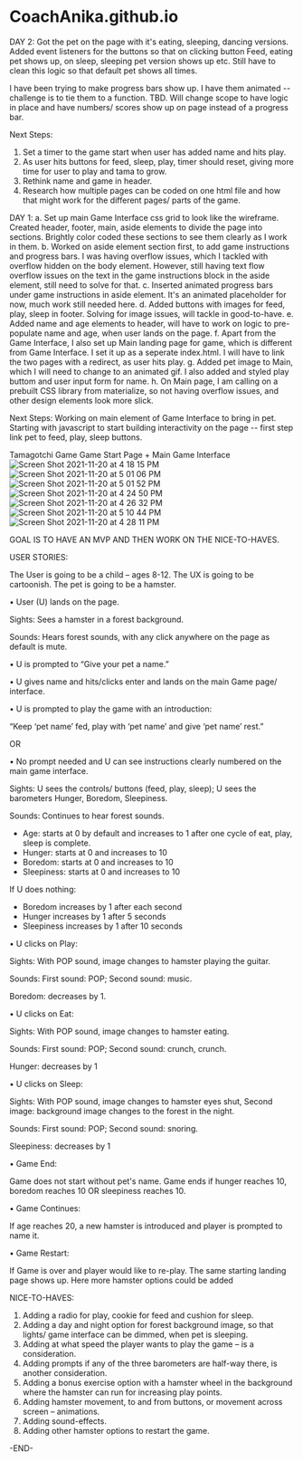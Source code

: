 # CoachAnika.github.io
DAY 2:
Got the pet on the page with it's eating, sleeping, dancing versions. Added event listeners for the buttons so that on clicking button Feed, eating pet shows up, on sleep, sleeping pet version shows up etc. Still have to clean this logic so that default pet shows all times.    

I have been trying to make progress bars show up. I have them animated -- challenge is to tie them to a function. TBD.
Will change scope to have logic in place and have numbers/ scores  show up on page instead of a progress bar.

Next Steps:
1. Set a timer to the game start when user has added name and hits play. 
2. As user hits buttons for feed, sleep, play, timer should reset, giving more time for user to play and tama to grow.
3. Rethink name and game in header. 
4. Research how multiple pages can be coded on one html file and how that might work for the different pages/ parts of the game.


DAY 1: 
a. Set up main Game Interface css grid to look like the wireframe. Created header, footer, main, aside elements to divide the page into sections. Brightly color coded these sections to see them clearly as I work in them. 
b. Worked on aside element section first, to add game instructions and progress bars. I was having overflow issues, which I tackled with overflow hidden on the body element. However, still having text flow overflow issues on the text in the game instructions block in the aside element, still need to solve for that.
c. Inserted animated progress bars under game instructions in aside element. It's an animated placeholder for now, much work still needed here. 
d. Added buttons with images for feed, play, sleep in footer. Solving for image issues, will tackle in good-to-have.
e. Added name and age elements to header, will have to work on logic to pre-populate name and age, when user lands on the page. 
f. Apart from the Game Interface, I also set up Main landing page for game, which is different from Game Interface. I set it up as a seperate index.html. I will have to link the two pages with a redirect, as user hits play.
g. Added pet image to Main, which I will need to change to an animated gif. I also added and styled play buttom and user input form for name.
h. On Main page, I am calling on a prebuilt CSS library from materialize, so not having overflow issues, and other design elements look more slick.

Next Steps: 
Working on main element of Game Interface to bring in pet. 
Starting with javascript to start building interactivity on the page -- first step link pet to feed, play, sleep buttons. 

Tamagotchi Game 
Game Start Page + Main Game Interface
![Screen Shot 2021-11-20 at 4 18 15 PM](https://user-images.githubusercontent.com/45264141/142744615-4ff3f1b8-2cba-4fe4-9cb7-c4032301b41d.png)
![Screen Shot 2021-11-20 at 5 01 06 PM](https://user-images.githubusercontent.com/45264141/142745320-2597160d-b52f-4b48-9fb5-078eb9b905d7.png)
![Screen Shot 2021-11-20 at 5 01 52 PM](https://user-images.githubusercontent.com/45264141/142745326-3e33f4c0-f0e9-4134-b3ba-63fe3909f326.png)
![Screen Shot 2021-11-20 at 4 24 50 PM](https://user-images.githubusercontent.com/45264141/142744736-00552c1d-921b-4d2b-8d9d-2ca7545edd8f.png)
![Screen Shot 2021-11-20 at 4 26 32 PM](https://user-images.githubusercontent.com/45264141/142744758-6fb07480-3559-424e-b645-aa2b396fb9cc.png)
![Screen Shot 2021-11-20 at 5 10 44 PM](https://user-images.githubusercontent.com/45264141/142745470-1053ffc6-6f2e-42ba-bf9b-b7a1b2e4a1ba.png)
![Screen Shot 2021-11-20 at 4 28 11 PM](https://user-images.githubusercontent.com/45264141/142744778-4d2b6d17-3902-4b4f-b286-bf91984b3389.png)



GOAL IS TO HAVE AN MVP AND THEN WORK ON THE NICE-TO-HAVES.

USER STORIES: 

The User is going to be a child – ages 8-12. 
The UX is going to be cartoonish.
The pet is going to be a hamster. 


•	User (U) lands on the page.

Sights: Sees a hamster in a forest background. 

Sounds: Hears forest sounds, with any click anywhere on the page as default is mute.

•	U is prompted to “Give your pet a name.”

•	U gives name and hits/clicks enter and lands on the main Game page/ interface.

•	U is prompted to play the game with an introduction:

“Keep ‘pet name’ fed, play with ‘pet name’ and give ‘pet name’ rest.” 

OR 

•	No prompt needed and U can see instructions clearly numbered on the main game interface.

Sights: U sees the controls/ buttons (feed, play, sleep); U sees the barometers Hunger, Boredom, Sleepiness.

Sounds: Continues to hear forest sounds.

-	Age: starts at 0 by default and increases to 1 after one cycle of eat, play, sleep is complete. 
-	Hunger: starts at 0 and increases to 10 
-	Boredom: starts at 0 and increases to 10
-	Sleepiness: starts at 0 and increases to 10

If U does nothing: 
-	Boredom increases by 1 after each second
-	Hunger increases by 1 after 5 seconds
-	Sleepiness increases by 1 after 10 seconds

•	U clicks on Play:

Sights: With POP sound, image changes to hamster playing the guitar.

Sounds: First sound: POP; Second sound: music.

Boredom: decreases by 1. 

•	U clicks on Eat:

Sights: With POP sound, image changes to hamster eating.

Sounds: First sound: POP; Second sound: crunch, crunch.

Hunger: decreases by 1

•	U clicks on Sleep:

Sights: With POP sound, image changes to hamster eyes shut, Second image: background image changes to the forest in the night. 

Sounds: First sound: POP; Second sound: snoring.

Sleepiness: decreases by 1

•	Game End: 

Game does not start without pet's name. Game ends if hunger reaches 10, boredom 	reaches 10 OR sleepiness reaches 10.

•	Game Continues: 

If age reaches 20, a new hamster is introduced and player is prompted to name it. 

•	Game Restart: 

If Game is over and player would like to re-play. The same starting landing page shows up. Here more hamster options could be added

NICE-TO-HAVES:

1)	Adding a radio for play, cookie for feed and cushion for sleep.
2)	Adding a day and night option for forest background image, so that lights/ game interface can be dimmed, when pet is sleeping.
3)	Adding at what speed the player wants to play the game – is a consideration.
4)	Adding prompts if any of the three barometers are half-way there, is another consideration.
5)	Adding a bonus exercise option with a hamster wheel in the background where the hamster can run for increasing play points. 
6)	Adding hamster movement, to and from buttons, or movement across screen – animations. 
7)	Adding sound-effects.
8)	Adding other hamster options to restart the game. 

-END-


